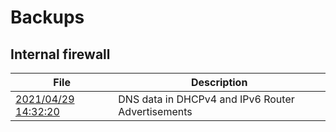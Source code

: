 # Backups

## Internal firewall

| File                                                         | Description                                       |
| ------------------------------------------------------------ | ------------------------------------------------- |
| [2021/04/29 14:32:20](./backups/internal-firewall/20210429143220.xml) | DNS data in DHCPv4 and IPv6 Router Advertisements |

